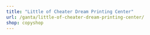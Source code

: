 ```yaml
---
title: "Little of Cheater Dream Printing Center"
url: /ganta/little-of-cheater-dream-printing-center/
shop: copyshop
---
```

